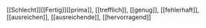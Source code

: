 [[Schlecht]][[Fertig]][[prima]], [[trefflich]], [[genug]], [[fehlerhaft]], [[ausreichen]], [[ausreichende]], [[hervorragend]]